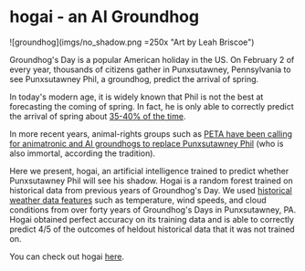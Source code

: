 # hogai - an AI Groundhog

![groundhog](imgs/no_shadow.png =250x "Art by Leah Briscoe")

Groundhog's Day is a popular American holiday in the US. On February 2 of every year, thousands of citizens gather in Punxsutawney, Pennsylvania to see Punxsutawney Phil, a groundhog, predict the arrival of spring.

In today's modern age, it is widely known that Phil is not the best at forecasting the coming of spring. In fact, he is only able to correctly predict the arrival of spring about [35-40% of the time](https://www.ncei.noaa.gov/news/groundhog-day-forecasts-and-climate-history).

In more recent years, animal-rights groups such as [PETA have been calling for animatronic and AI groundhogs to replace Punxsutawney Phil](https://www.theverge.com/2020/1/30/21114868/punxsutawney-phil-replaced-ai-animatronic-groundhog-says-peta) (who is also immortal, according the tradition).

Here we present, hogai, an artificial intelligence trained to predict whether Punxsutawney Phil will see his shadow. Hogai is a random forest trained on historical data from previous years of Groundhog's Day. We used [historical weather data features](https://www.ncdc.noaa.gov/cdo-web/) such as temperature, wind speeds, and cloud conditions from over forty years of Groundhog's Days in Punxsutawney, PA. Hogai obtained perfect accuracy on its training data and is able to correctly predict 4/5 of the outcomes of heldout historical data that it was not trained on.


You can check out hogai [here](https://alecmchiu.shinyapps.io/hogai/). 


